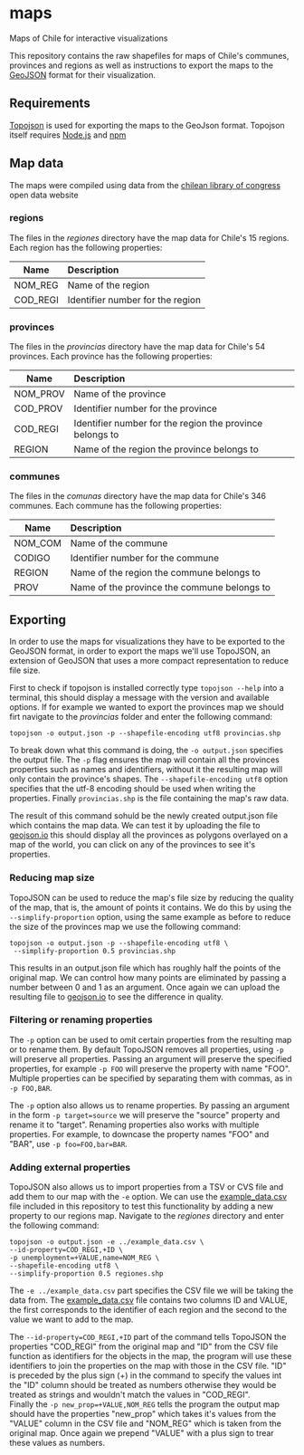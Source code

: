# maps
Maps of Chile for interactive visualizations

This repository contains the raw shapefiles for maps of Chile's communes, provinces and regions as well as instructions to export the maps to the [GeoJSON](http://geojson.org/) format for their visualization.

## Requirements

[Topojson](https://github.com/mbostock/topojson) is used for exporting the maps to the GeoJson format. Topojson itself requires [Node.js](https://nodejs.org)  and [npm](https://www.npmjs.com/)

## Map data

The maps were compiled using data from the [chilean library of congress](https://www.bcn.cl/siit/mapas_vectoriales/index_html) open data website

### regions
The files in the *regiones* directory have the map data for Chile's 15 regions. Each region has the following properties:

| Name        | Description           |  
| ------------- |:-------------|
|  NOM_REG  | Name of the region |
| COD_REGI  | Identifier number for the region |

### provinces
The files in the *provincias* directory have the map data for Chile's 54 provinces. Each province has the following properties:

| Name        | Description           |  
| ------------- |:-------------|
|  NOM_PROV  | Name of the province |
| COD_PROV  | Identifier number for the province |
| COD_REGI  | Identifier number for the region the province belongs to |
| REGION  | Name of the region the province belongs to |

### communes
The files in the *comunas* directory have the map data for Chile's 346 communes. Each commune has the following properties:

| Name        | Description           |  
| ------------- |:-------------|
|  NOM_COM  | Name of the commune |
| CODIGO  | Identifier number for the commune |
| REGION  | Name of the region the commune belongs to |
| PROV  | Name of the province the commune belongs to |

## Exporting
In order to use the maps for visualizations they have to be exported to the GeoJSON format, in order to export the maps we'll use TopoJSON, an extension of GeoJSON that uses a more compact representation to reduce file size.

First to check if topojson is installed correctly type `topojson --help` into a terminal, this should display a message with the version and available options.
If for example we wanted to export the provinces map we should firt navigate to the *provincias* folder and enter the following command:

```
topojson -o output.json -p --shapefile-encoding utf8 provincias.shp
```
To break down what this command is doing, the `-o output.json` specifies the output file. The `-p` flag ensures the map will contain all the provinces properties such as names and identifiers, without it the resulting map will only contain the province's shapes. The `--shapefile-encoding utf8` option specifies that the utf-8 encoding should be used when writing the properties. Finally `provincias.shp` is the file containing the map's raw data.

The result of this command sohuld be the newly created output.json file which contains the map data. We can test it by uploading the file to [geojson.io](http://geojson.io) this should display all the provinces as polygons overlayed on a map of the world, you can click on any of the provinces to see it's properties.

### Reducing map size
TopoJSON can be used to reduce the map's file size by reducing the quality of the map, that is, the amount of points it contains. We do this by using the `--simplify-proportion` option, using the same example as before to reduce the size of the provinces map we use the following command:
```
topojson -o output.json -p --shapefile-encoding utf8 \
 --simplify-proportion 0.5 provincias.shp
```
This results in an output.json file which has roughly half the points of the original map. We can control how many points are eliminated by passing a number between 0 and 1 as an argument. Once again we can upload the resulting file to [geojson.io](http://geojson.io) to see the difference in quality.

### Filtering or renaming properties
The `-p` option can be used to omit certain properties from the resulting map or to rename them. By default TopoJSON removes all properties, using `-p` will preserve all properties. Passing an argument will preserve the specified properties, for example `-p FOO` will preserve the property with name "FOO". Multiple properties can be specified by separating them with commas, as in `-p FOO,BAR`.

The `-p` option also allows us to rename properties. By passing an argument in the form `-p target=source` we will preserve the "source" property and rename it to "target". Renaming properties also works with multiple properties. For example, to downcase the property names "FOO" and "BAR", use `-p foo=FOO,bar=BAR`.

### Adding external properties

TopoJSON also allows us to import properties from a TSV or CVS file and add them to our map with the `-e` option.
We can use the [example_data.csv](./example_data.csv) file included in this repository to test this functionality by adding a new property to our regions map. Navigate to the *regiones* directory and enter the following command:

```
topojson -o output.json -e ../example_data.csv \
--id-property=COD_REGI,+ID \
-p unemployment=+VALUE,name=NOM_REG \
--shapefile-encoding utf8 \
--simplify-proportion 0.5 regiones.shp
```

The `-e ../example_data.csv` part specifies the CSV file we will be taking the data from. The [example_data.csv](./example_data.csv) file contains two columns ID and VALUE, the first corresponds to the identifier of each region and the second to the value we want to add to the map.

The `--id-property=COD_REGI,+ID` part of the command tells TopoJSON the properties "COD_REGI" from the original map and "ID" from the CSV file function as identifiers for the objects in the map, the program will use these identifiers to join the properties on the map with those in the CSV file. "ID" is preceded by the plus sign (+) in the command to specify the values int the "ID" column should be treated as numbers otherwise they would be treated as strings and wouldn't match the values in "COD_REGI".  
Finally the `-p new_prop=+VALUE,NOM_REG` tells the program the output map should have the properties "new_prop" which takes it's values from the "VALUE" column in the CSV file and "NOM_REG" which is taken from the original map. Once again we prepend "VALUE" with a plus sign to trear these values as numbers.
